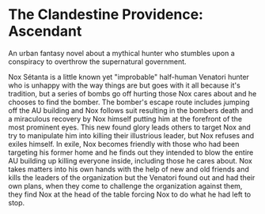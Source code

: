 # The Clandestine Providence: Ascendant

An urban fantasy novel about a mythical hunter who stumbles upon a conspiracy to overthrow the supernatural government.

Nox Sétanta is a little known yet "improbable" half-human Venatori hunter who is unhappy with the way things are but goes with it all because it's tradition, but a series of bombs go off hurting those Nox cares about and he chooses to find the bomber. The bomber's escape route includes jumping off the AU building and Nox follows suit resulting in the bombers death and a miraculous recovery by Nox himself putting him at the forefront of the most prominent eyes.  This new found glory leads others to target Nox and try to manipulate him into killing their illustrious leader, but Nox refuses and exiles himself. In exile, Nox becomes friendly with those who had been targeting his former home and he finds out they intended to blow the entire AU building up killing everyone inside, including those he cares about. Nox takes matters into his own hands with the help of new and old friends and kills the leaders of the organization but the Venatori found out and had their own plans, when they come to challenge the organization against them, they find Nox at the head of the table forcing Nox to do what he had left to stop.


